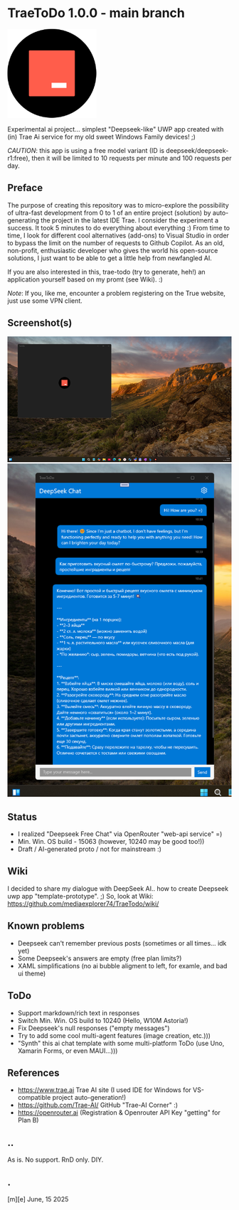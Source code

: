 # TraeToDo 1.0.0 - main branch
![Logo](Images/logo.png)

Experimental ai project... simplest "Deepseek-like" UWP app created with (in) Trae Ai service for my old sweet Windows Family devices! ;) 

_CAUTION_: this app is using a free model variant (ID is deepseek/deepseek-r1:free), then it will be limited to 10 requests per minute and 100 requests per day.

## Preface
The purpose of creating this repository was to micro-explore the possibility of ultra-fast development from 0 to 1 of an entire project (solution) by auto-generating the project in the latest IDE Trae. I consider the experiment a success. It took 5 minutes to do everything about everything :) From time to time, I look for different cool alternatives (add-ons) to Visual Studio in order to bypass the limit on the number of requests to Github Copilot. As an old, non-profit, enthusiastic developer who gives the world his open-source solutions, I just want to be able to get a little help from newfangled AI.

If you are also interested in this, trae-todo (try to generate, heh!) an application yourself based on my promt (see Wiki). :)

*Note*: If you, like me, encounter a problem registering on the True website, just use some VPN client.

## Screenshot(s)
![Windows 11 Desktop](Images/sshot01.png)
![Windows 11 Desktop](Images/sshot02.png)


## Status
- I realized "Deepseek Free Chat" via OpenRouter "web-api service" =)
- Min. Win. OS build - 15063 (however, 10240 may be good too!))
- Draft / AI-generated proto / not for mainstream :)

## Wiki
I decided to share my dialogue with DeepSeek AI.. how to create Deepseek uwp app "template-prototype". ;)
So, look at Wiki: https://github.com/mediaexplorer74/TraeTodo/wiki/

## Known problems 
- Deepseek can't remember previous posts (sometimes or all times… idk yet)
- Some Deepseek's answers are empty (free plan limits?)
- XAML simplifications (no ai bubble aligment to left, for examle, and bad ui theme)

## ToDo
- Support markdown/rich text in responses
- Switch Min. Win. OS build to 10240 (Hello, W10M Astoria!)
- Fix Deepseek's null responses ("empty messages")
- Try to add some cool multi-agent features (image creation, etc.)))
- "Synth" this ai chat template with some multi-platform ToDo (use Uno, Xamarin Forms, or even MAUI...)))


## References
- https://www.trae.ai Trae AI site (I used IDE for Windows for VS-compatible project auto-generation!)
- https://github.com/Trae-AI/ GitHub "Trae-AI Corner" :)
- https://openrouter.ai (Registration & Openrouter API Key "getting" for Plan B)


## ..
As is. No support. RnD only. DIY.

## .
[m][e] June, 15 2025
